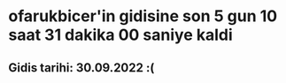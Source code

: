 # ofarukbicer'in gidisine son 5 gun 10 saat 31 dakika 00 saniye kaldi

## Gidis tarihi: 30.09.2022 :(